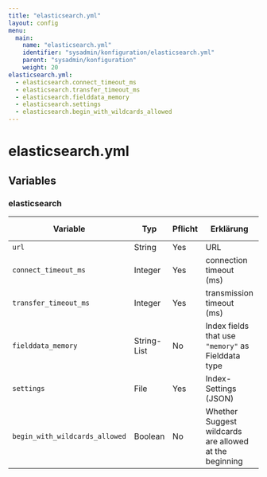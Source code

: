 ```yaml
---
title: "elasticsearch.yml"
layout: config
menu:
  main:
    name: "elasticsearch.yml"
    identifier: "sysadmin/konfiguration/elasticsearch.yml"
    parent: "sysadmin/konfiguration"
    weight: 20
elasticsearch.yml:
  - elasticsearch.connect_timeout_ms
  - elasticsearch.transfer_timeout_ms
  - elasticsearch.fielddata_memory
  - elasticsearch.settings
  - elasticsearch.begin_with_wildcards_allowed
---
```

# elasticsearch.yml

## Variables

### elasticsearch
| Variable                                           | Typ           | Pflicht | Erklärung | Default-Wert |
|----------------------------------------------------|---------------|---------|-----------|--------------|
| `url`                                      | String         | Yes      | URL | |
| `connect_timeout_ms`                       | Integer        | Yes      | connection timeout (ms) | `30000` (30 seconds) |
| `transfer_timeout_ms`                      | Integer        | Yes      | transmission timeout (ms) | `300000` (5 minutes) |
| `fielddata_memory`                         | String-List    | No       | Index fields that use `"memory"` as Fielddata type | |
| `settings`                                 | File           | Yes      | Index-Settings (JSON) | |
| `begin_with_wildcards_allowed`             | Boolean        | No       | Whether Suggest wildcards are allowed at the beginning | `false` |